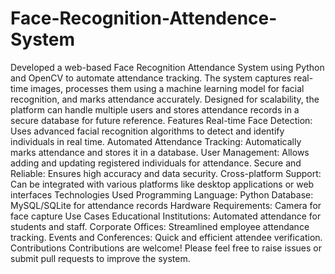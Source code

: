 # Face-Recognition-Attendence-System
Developed a web-based Face Recognition Attendance System using Python and OpenCV to automate attendance tracking. The system captures real-time images, processes them using a machine learning model for facial recognition, and marks attendance accurately. Designed for scalability, the platform can handle multiple users and stores attendance records in a secure database for future reference.
Features
Real-time Face Detection: Uses advanced facial recognition algorithms to detect and identify individuals in real time.
Automated Attendance Tracking: Automatically marks attendance and stores it in a database.
User Management: Allows adding and updating registered individuals for attendance.
Secure and Reliable: Ensures high accuracy and data security.
Cross-platform Support: Can be integrated with various platforms like desktop applications or web interfaces
Technologies Used
Programming Language: Python
Database: MySQL/SQLite for attendance records
Hardware Requirements: Camera for face capture
Use Cases
Educational Institutions: Automated attendance for students and staff.
Corporate Offices: Streamlined employee attendance tracking.
Events and Conferences: Quick and efficient attendee verification.
Contributions
Contributions are welcome! Please feel free to raise issues or submit pull requests to improve the system.
